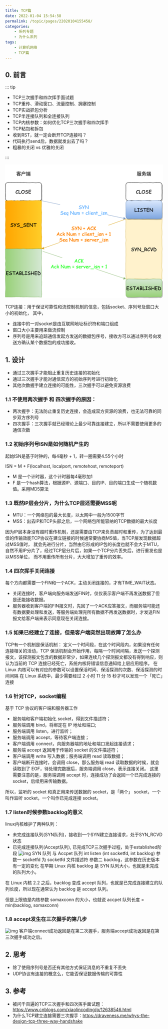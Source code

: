 ```yaml
---
title: TCP篇
date: 2022-01-04 15:54:58
permalink: /topic/pages/22020104155458/
categories:
    - 系列专题
    - 为什么系列
tags:
    - 计算机网络
    - TCP篇
---
```


## 0. 前言

::: tip

- TCP三次握手和四次挥手面试题
- TCP重传、滑动窗口、流量控制、拥塞控制
- TCP实战抓包分析
- TCP半连接队列和全连接队列
- TCP内核参数：如何优化TCP三次握手和四次挥手
- TCP粘包和拆包
- 收到RST，就一定会断开TCP连接吗？
- 代码执行send后，数据就发出去了吗？
- 粗暴的关闭 vs 优雅的关闭

:::

![img](https://raw.githubusercontent.com/felixfong/illustrations/main/png/test.png)

TCP连接：用于保证可靠性和流控制机制的信息，包括socket、序列号及窗口大小的初始化，
其中，
- 连接中的一对socket是由互联网地址标识符和端口组成
- 窗口大小主要用来做流控制
- 序列号是用来追踪通信发起方发送的数据包序号，接收方可以通过序列号向发送方确认某个数据包的成功接收。

## 1. 设计

- 通过三次握手才能阻止重复历史连接的初始化
- 通过三次握手才能对通信双方的初始序列号进行初始化
- 其他次数握手建立连接的可能性，三次握手可以避免资源浪费

### 1.1 不使用两次握手 和 四次握手的原因：

- 两次握手：无法防止重复历史连接，会造成双方资源的浪费，也无法可靠的同步双方序列号
- 四次握手：三次握手就已经理论上最少可靠连接建立，所以不需要使用更多的通信次数

### 1.2 初始序列号ISN是如何随机产生的

起始ISN是基于时钟的，每4毫秒 + 1，转一圈需要4.55个小时

ISN = M + F(localhost, localport, remotehost, remoteport)

- M 是一个计时器，这个计时器每4毫秒加1
- F 是一个hash算法，根据源IP、源端口、目的IP、目的端口生成一个随机数值。采用MD5算法

### 1.3 既然IP层会分片，为什么TCP层还需要MSS呢

- MTU：一个网络包的最大长度，以太网中一般为1500字节
- MSS：出去IP和TCP头部之后，一个网络包所能容纳的TCP数据的最大长度

因为IP层本身没有超时重传机制，还是需要由TCP来负责超时和重传，为了达到最佳的传输效能TCP协议在建立链接的时候通常要协商MS值，当TCP层发现数据超过MSS值时，
就会先进行分片，当然由它形成的IP包的长度也就不会大于MTU，自然不用IP分片了，经过TCP层分片后，如果一个TCP分片丢失后，进行重发也是以MSS单位，
而不用重传所有分片，大大增加了重传的效率。

### 1.4 四次挥手关闭连接

每个方向都需要一个FIN和一个ACK，主动关闭连接的，才有TIME_WAIT状态。

- 关闭连接时，客户端向服务端发送FIN时，仅仅表示客户端不再发送数据了但是还能接收数据。
- 服务器收到客户端的FIN报文时，先回了一个ACK应答报文，而服务端可能还有数据要处理和发送，等服务端处理完所有数据不再发送数据时，才发送FIN报文给客户端来表示同意现在关闭连接。

### 1.5 如果已经建立了连接，但是客户端突然出现故障了怎么办

TCP有一个机制是保活机制：
定义一个时间段，在这个时间段内，如果没有任何连接相关的活动，TCP 保活机制会开始作用，每隔一个时间间隔，发送一个探测报文，该探测报文包含的数据非常少，如果连续几个探测报文都没有得到响应，则认为当前的 TCP 连接已经死亡，系统内核将错误信息通知给上层应用程序。
在 Linux 内核可以有对应的参数可以设置保活时间、保活探测的次数、保活探测的时间间隔
在 Linux 系统中，最少需要经过 2 小时 11 分 15 秒才可以发现一个「死亡」连接

### 1.6 针对TCP，socket编程

基于 TCP 协议的客户端和服务器工作
- 服务端和客户端初始化 socket，得到文件描述符；
- 服务端调用 bind，将绑定在 IP 地址和端口;
- 服务端调用 listen，进行监听；
- 服务端调用 accept，等待客户端连接；
- 客户端调用 connect，向服务器端的地址和端口发起连接请求；
- 服务端 accept 返回用于传输的 socket 的文件描述符；
- 客户端调用 write 写入数据；服务端调用 read 读取数据；
- 客户端断开连接时，会调用 close，那么服务端 read 读取数据的时候，就会读取到了 EOF，待处理完数据后，服务端调用 close，表示连接关闭。
这里需要注意的是，服务端调用 accept 时，连接成功了会返回一个已完成连接的 socket，后续用来传输数据。

所以，监听的 socket 和真正用来传送数据的 socket，是「两个」 socket，一个叫作监听 socket，一个叫作已完成连接 socket。

### 1.7 listen时候参数backlog的意义

linux内核维护了两种队列：
- 未完成连接队列(SYN队列)，接收到一个SYN建立连接请求，处于SYN_RCVD状态
- 已完成连接队列(Accept队列), 已完成TCP三次握手过程，处于established阶段
![img](https://cdn.jsdelivr.net/gh/xiaolincoder/ImageHost2/%E8%AE%A1%E7%AE%97%E6%9C%BA%E7%BD%91%E7%BB%9C/TCP-%E4%B8%89%E6%AC%A1%E6%8F%A1%E6%89%8B%E5%92%8C%E5%9B%9B%E6%AC%A1%E6%8C%A5%E6%89%8B/35.jpg)
SYN 队列 与 Accpet 队列
  int listen (int socketfd, int backlog)
  参数一 socketfd 为 socketfd 文件描述符
  参数二 backlog，这参数在历史版本有一定的变化
  在早期 Linux 内核 backlog 是 SYN 队列大小，也就是未完成的队列大小。

在 Linux 内核 2.2 之后，backlog 变成 accept 队列，也就是已完成连接建立的队列长度，所以现在通常认为 backlog 是 accept 队列。

但是上限值是内核参数 somaxconn 的大小，也就说 accpet 队列长度 = min(backlog, somaxconn)

### 1.8 accept发生在三次握手的第几步

![img](https://cdn.jsdelivr.net/gh/xiaolincoder/ImageHost2/%E8%AE%A1%E7%AE%97%E6%9C%BA%E7%BD%91%E7%BB%9C/TCP-%E4%B8%89%E6%AC%A1%E6%8F%A1%E6%89%8B%E5%92%8C%E5%9B%9B%E6%AC%A1%E6%8C%A5%E6%89%8B/36.jpg)
客户端connect成功返回是在第二次握手，服务端accept成功返回是在第三次握手成功之后。

## 2. 思考

- 除了使用序列号是否还有其他方式保证消息的不重复不丢失
- UDP协议有连接的概念么，它能否保证数据传输的可靠性

## 3. 参考

- 被问千百遍的TCP三次握手和四次挥手面试题：https://www.cnblogs.com/xiaolincoding/p/12638546.html
- 为什么TCP建立连接需要三次握手：https://draveness.me/whys-the-design-tcp-three-way-handshake

